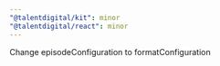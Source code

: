 ```yaml
---
"@talentdigital/kit": minor
"@talentdigital/react": minor
---
```


Change episodeConfiguration to formatConfiguration
